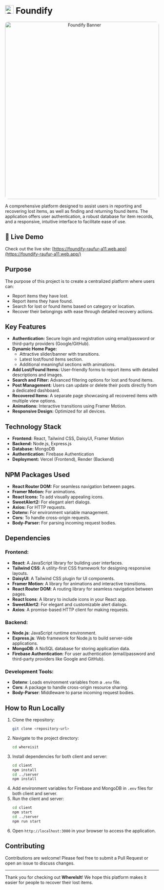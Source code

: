 # <img src="https://i.ibb.co.com/H46zND8/foundify-05.png" alt="Crowdcube Icon" width="28" height="28"> Foundify

<div align="center" style="width: 100%; height: 580px; overflow: hidden; border-radius: 10px;">
  <img src="https://i.ibb.co/pBJXRSrD/soulmate.jpg" alt="Foundify Banner" style="width: 100%; height: 100%; object-fit: cover;" />
</div>

A comprehensive platform designed to assist users in reporting and recovering lost items, as well as finding and returning found items. The application offers user authentication, a robust database for item records, and a responsive, intuitive interface to facilitate ease of use.

## 🚀 **Live Demo**

Check out the live site: [https://foundify-raufur-a11.web.app](https://foundify-raufur-a11.web.app/)

## Purpose

The purpose of this project is to create a centralized platform where users can:

- Report items they have lost.
- Report items they have found.
- Search for lost or found items based on category or location.
- Recover their belongings with ease through detailed recovery actions.

## Key Features

- **Authentication:** Secure login and registration using email/password or third-party providers (Google/GitHub).
- **Dynamic Home Page:**
  - Attractive slider/banner with transitions.
  - Latest lost/found items section.
  - Additional meaningful sections with animations.
- **Add Lost/Found Items:** User-friendly forms to report items with detailed descriptions and images.
- **Search and Filter:** Advanced filtering options for lost and found items.
- **Post Management:** Users can update or delete their posts directly from a dedicated dashboard.
- **Recovered Items:** A separate page showcasing all recovered items with multiple view options.
- **Animations:** Interactive transitions using Framer Motion.
- **Responsive Design:** Optimized for all devices.

## Technology Stack

- **Frontend:** React, Tailwind CSS, DaisyUI, Framer Motion
- **Backend:** Node.js, Express.js
- **Database:** MongoDB
- **Authentication:** Firebase Authentication
- **Deployment:** Vercel (Frontend), Render (Backend)

## NPM Packages Used

- **React Router DOM:** For seamless navigation between pages.
- **Framer Motion:** For animations.
- **React Icons:** To add visually appealing icons.
- **SweetAlert2:** For elegant alert dialogs.
- **Axios:** For HTTP requests.
- **Dotenv:** For environment variable management.
- **Cors:** To handle cross-origin requests.
- **Body-Parser:** For parsing incoming request bodies.

## Dependencies

### Frontend:

- **React**: A JavaScript library for building user interfaces.
- **Tailwind CSS**: A utility-first CSS framework for designing responsive layouts.
- **DaisyUI**: A Tailwind CSS plugin for UI components.
- **Framer Motion**: A library for animations and interactive transitions.
- **React Router DOM**: A routing library for seamless navigation between pages.
- **React Icons**: A library to include icons in your React app.
- **SweetAlert2**: For elegant and customizable alert dialogs.
- **Axios**: A promise-based HTTP client for making requests.

### Backend:

- **Node.js**: JavaScript runtime environment.
- **Express.js**: Web framework for Node.js to build server-side applications.
- **MongoDB**: A NoSQL database for storing application data.
- **Firebase Authentication**: For user authentication (email/password and third-party providers like Google and GitHub).

### Development Tools:

- **Dotenv**: Loads environment variables from a `.env` file.
- **Cors**: A package to handle cross-origin resource sharing.
- **Body-Parser**: Middleware to parse incoming request bodies.

## How to Run Locally

1. Clone the repository:
   ```bash
   git clone <repository-url>
   ```
2. Navigate to the project directory:
   ```bash
   cd whereisit
   ```
3. Install dependencies for both client and server:
   ```bash
   cd client
   npm install
   cd ../server
   npm install
   ```
4. Add environment variables for Firebase and MongoDB in `.env` files for both client and server.
5. Run the client and server:
   ```bash
   cd client
   npm start
   cd ../server
   npm run start
   ```
6. Open `http://localhost:3000` in your browser to access the application.

## Contributing

Contributions are welcome! Please feel free to submit a Pull Request or open an issue to discuss changes.

---

Thank you for checking out **WhereIsIt**! We hope this platform makes it easier for people to recover their lost items.
